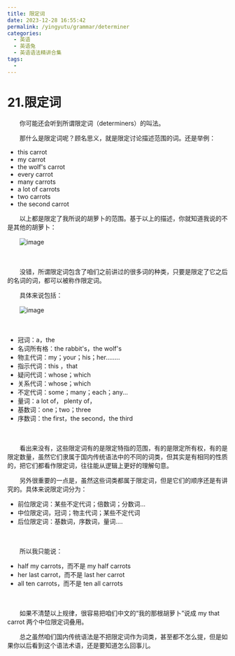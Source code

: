 ```yaml
---
title: 限定词
date: 2023-12-28 16:55:42
permalink: /yingyutu/grammar/determiner
categories:
  - 英语
  - 英语兔
  - 英语语法精讲合集
tags:
  - 
---
```

# 21.限定词

　　‍你可能还会听到所谓限定词（determiners）的叫法。
<!-- more -->
　　那什么是限定词呢？‍‍顾名思义，就是限定讨论描述范围的词。还是举例：

* this carrot
* my carrot
* the wolf's carrot
* every carrot
* many carrots
* a lot of carrots
* two carrots
* the second carrot

　　以上都是限定了我所说的胡萝卜的范围。‍‍基于以上的描述，‍‍你就知道我说的不是其他的胡萝卜：

　　​![image](https://image.peterjxl.com/blog/image-20231226203223-nfwijft.png)​

　　‍

　　没错，所谓限定词包含了咱们之前讲过的很多词的种类，只要是限定了它之后的名词的词，‍‍都可以被称作限定词。

　　具体来说包括：

　　​![image](https://image.peterjxl.com/blog/image-20231226203517-bzuadc9.png)​

　　‍

* 冠词：a，the
* 名词所有格：the rabbit's，the wolf's
* 物主代词：my；your；his；her........
* 指示代词：this ，that‍‍
* 疑问代词：whose；which
* 关系代词：whose；which
* 不定代词：some；many；each；any...
* 量词：a lot of， plenty of，
* 基数词：one；two；three
* 序数词：the first，the second，the third

　　‍

　　看出来没有，这些限定词有的是限定特指的范围，有的是限定所有权，‍‍有的是限定数量，虽然它们隶属于国内传统语法中的不同的词类，但其实是有相同的性质的，‍‍把它们都看作限定词，往往能从逻辑上更好的理解句意。

　　另外很重要的一点是，‍‍虽然这些词类都属于限定词，但是它们的顺序还是有讲究的。‍‍具体来说限定词分为‍‍：

* 前位限定词：某些不定代词；倍数词；分数词...
* 中位限定词，‍‍冠词；物主代词；某些不定代词
* 后位限定词：基数词，序数词，量词....

　　‍

　　所以我只能说：

* half my carrots，而不是 my half carrots
* her last carrot，而不是 last her carrot
* all ten carrots，而不是 ten all carrots

　　‍

　　如果不清楚以上规律，很容易把咱们中文的“我的那根胡萝卜”说成 my that carrot  两个中位限定词叠用。

　　总之虽然咱们国内传统语法是不把限定词作为词类，甚至都不怎么提，但是如果你以后看到这个语法术语，‍‍还是要知道怎么回事儿。‍
